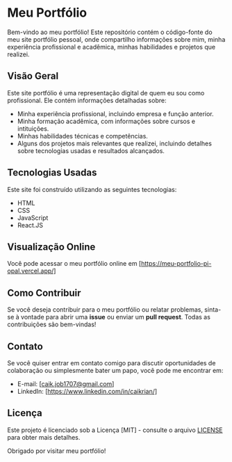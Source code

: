# Meu Portfólio

Bem-vindo ao meu portfólio! Este repositório contém o código-fonte do meu site portfólio pessoal, onde compartilho informações sobre mim, minha experiência profissional e acadêmica, minhas habilidades e projetos que realizei.

## Visão Geral

Este site portfólio é uma representação digital de quem eu sou como profissional. Ele contém informações detalhadas sobre:

- Minha experiência profissional, incluindo empresa e função anterior.
- Minha formação acadêmica, com informações sobre cursos e intituições.
- Minhas habilidades técnicas e competências.
- Alguns dos projetos mais relevantes que realizei, incluindo detalhes sobre tecnologias usadas e resultados alcançados.

## Tecnologias Usadas

Este site foi construído utilizando as seguintes tecnologias:

- HTML
- CSS
- JavaScript
- React.JS

## Visualização Online

Você pode acessar o meu portfólio online em [https://meu-portfolio-pi-opal.vercel.app/]

## Como Contribuir

Se você deseja contribuir para o meu portfólio ou relatar problemas, sinta-se à vontade para abrir uma **issue** ou enviar um **pull request**. Todas as contribuições são bem-vindas!

## Contato

Se você quiser entrar em contato comigo para discutir oportunidades de colaboração ou simplesmente bater um papo, você pode me encontrar em:

- E-mail: [caik.job1707@gmail.com]
- LinkedIn: [https://www.linkedin.com/in/caikrian/]

## Licença

Este projeto é licenciado sob a Licença [MIT] - consulte o arquivo [LICENSE](LICENSE) para obter mais detalhes.

Obrigado por visitar meu portfólio!
